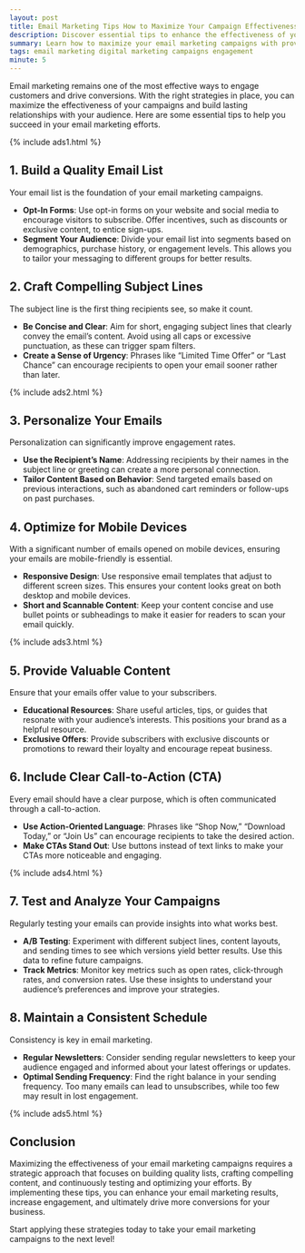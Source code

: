 ```yaml
---
layout: post
title: Email Marketing Tips How to Maximize Your Campaign Effectiveness
description: Discover essential tips to enhance the effectiveness of your email marketing campaigns and engage your audience.
summary: Learn how to maximize your email marketing campaigns with proven strategies and best practices to boost engagement and conversions.
tags: email marketing digital marketing campaigns engagement
minute: 5
---
```


Email marketing remains one of the most effective ways to engage customers and drive conversions. With the right strategies in place, you can maximize the effectiveness of your campaigns and build lasting relationships with your audience. Here are some essential tips to help you succeed in your email marketing efforts.

{% include ads1.html %}

## 1. Build a Quality Email List
Your email list is the foundation of your email marketing campaigns. 

- **Opt-In Forms**: Use opt-in forms on your website and social media to encourage visitors to subscribe. Offer incentives, such as discounts or exclusive content, to entice sign-ups.
- **Segment Your Audience**: Divide your email list into segments based on demographics, purchase history, or engagement levels. This allows you to tailor your messaging to different groups for better results.

## 2. Craft Compelling Subject Lines
The subject line is the first thing recipients see, so make it count.

- **Be Concise and Clear**: Aim for short, engaging subject lines that clearly convey the email’s content. Avoid using all caps or excessive punctuation, as these can trigger spam filters.
- **Create a Sense of Urgency**: Phrases like “Limited Time Offer” or “Last Chance” can encourage recipients to open your email sooner rather than later.

{% include ads2.html %}

## 3. Personalize Your Emails
Personalization can significantly improve engagement rates.

- **Use the Recipient’s Name**: Addressing recipients by their names in the subject line or greeting can create a more personal connection.
- **Tailor Content Based on Behavior**: Send targeted emails based on previous interactions, such as abandoned cart reminders or follow-ups on past purchases.

## 4. Optimize for Mobile Devices
With a significant number of emails opened on mobile devices, ensuring your emails are mobile-friendly is essential.

- **Responsive Design**: Use responsive email templates that adjust to different screen sizes. This ensures your content looks great on both desktop and mobile devices.
- **Short and Scannable Content**: Keep your content concise and use bullet points or subheadings to make it easier for readers to scan your email quickly.

{% include ads3.html %}

## 5. Provide Valuable Content
Ensure that your emails offer value to your subscribers.

- **Educational Resources**: Share useful articles, tips, or guides that resonate with your audience’s interests. This positions your brand as a helpful resource.
- **Exclusive Offers**: Provide subscribers with exclusive discounts or promotions to reward their loyalty and encourage repeat business.

## 6. Include Clear Call-to-Action (CTA)
Every email should have a clear purpose, which is often communicated through a call-to-action.

- **Use Action-Oriented Language**: Phrases like “Shop Now,” “Download Today,” or “Join Us” can encourage recipients to take the desired action.
- **Make CTAs Stand Out**: Use buttons instead of text links to make your CTAs more noticeable and engaging.

{% include ads4.html %}

## 7. Test and Analyze Your Campaigns
Regularly testing your emails can provide insights into what works best.

- **A/B Testing**: Experiment with different subject lines, content layouts, and sending times to see which versions yield better results. Use this data to refine future campaigns.
- **Track Metrics**: Monitor key metrics such as open rates, click-through rates, and conversion rates. Use these insights to understand your audience’s preferences and improve your strategies.

## 8. Maintain a Consistent Schedule
Consistency is key in email marketing.

- **Regular Newsletters**: Consider sending regular newsletters to keep your audience engaged and informed about your latest offerings or updates.
- **Optimal Sending Frequency**: Find the right balance in your sending frequency. Too many emails can lead to unsubscribes, while too few may result in lost engagement.

{% include ads5.html %}

## Conclusion
Maximizing the effectiveness of your email marketing campaigns requires a strategic approach that focuses on building quality lists, crafting compelling content, and continuously testing and optimizing your efforts. By implementing these tips, you can enhance your email marketing results, increase engagement, and ultimately drive more conversions for your business.

Start applying these strategies today to take your email marketing campaigns to the next level!

